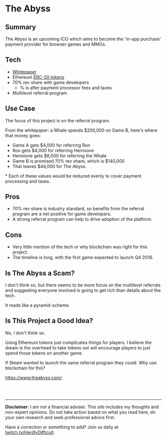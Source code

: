 # The Abyss

## Summary

The Abyss is an upcoming ICO which aims to become the 'in-app purchase' payment provider for browser games and MMOs.

## Tech

 - [Whitepaper](https://www.theabyss.com/static/docs/theabyss-whitepaper-en.pdf?20171208T130812)
 - Ethereum [ERC-20 tokens](about/ERC-20.md)
 - 70% rev share with game developers
   - % is after payment processor fees and taxes
 - Multilevel referral program

## Use Case

The focus of this project is on the referral program.  

From the whitepaper: a Whale spends $200,000 on Game B, here's where that money goes:

 - Game A gets $4,000 for referring Ron
 - Ron gets $4,000 for referring Hermione
 - Hermione gets $8,000 for referring the Whale
 - Game B is promised 70% rev share, which is $140,000
 - That leaves $44,000 for The Abyss.

\* Each of these values would be reduced evenly to cover payment processing and taxes.

## Pros 

 - 70% rev share is industry standard, so benefits from the referral program are a net positive for game developers.
 - A strong referral program can help to drive adoption of the platform.

## Cons

 - Very little mention of the tech or why blockchain was right for this project.
 - The timeline is long, with the first game expected to launch Q4 2018.

## Is The Abyss a Scam?

I don't think so, but there seems to be more focus on the multilevel referrals and suggesting everyone involved is going to get rich than details about the tech.  

It reads like a pyramid-scheme.

## Is This Project a Good Idea?

No, I don't think so.  

Using Ethereum tokens just complicates things for players.  I believe the dream is the overhead to take tokens out will encourage players to just spend those tokens on another game.

If Steam wanted to launch the same referral program they could.  Why use blockchain for this?


https://www.theabyss.com/






<br><br><hr>  **Disclaimer**: I am not a financial adviser.  This site includes my thoughts and non-expert opinions.  Do not take action based on what you read here, do your own research and seek professional advice first.

Have a correction or something to add?  Join us daily at [twitch.tv/HardlyDifficult](http://twitch.tv/HardlyDifficult).